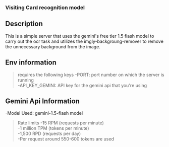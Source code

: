 ### Visiting Card recognition model

## Description
This is a simple server that uses the gemini's free tier 1.5 flash model to carry out the ocr task 
and utilizes the imgly-backgroung-remover to remove the unnecessary background from the image.

## Env information
>requires the following keys
-PORT: port number on which the server is running \
-API_KEY_GEMINI: API key for the gemini api that you're using 

## Gemini Api Information
-Model Used: gemini-1.5-flash model
>Rate limits
-15 RPM (requests per minute) \
-1 million TPM (tokens per minute) \
-1,500 RPD (requests per day) \
-Per request around 550-600 tokens are used 

